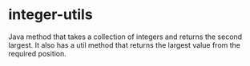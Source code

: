 # integer-utils
Java method that takes a collection of integers and returns the second largest.
It also has a util method that returns the largest value from the required position.
